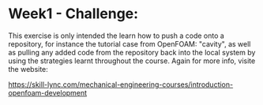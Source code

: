 # Week1 - Challenge:

This exercise is only intended the learn how to push a code onto a repository, for instance the tutorial case from OpenFOAM: "cavity", as well as pulling any added code from the repository back into the local system by using the strategies learnt throughout the course. Again for more info, visite the website:

https://skill-lync.com/mechanical-engineering-courses/introduction-openfoam-development
